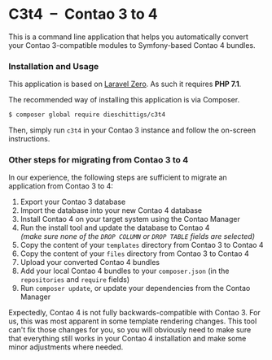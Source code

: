 # C3t4&ensp;&ndash;&ensp;Contao 3 to 4

This is a command line application that helps you automatically convert your Contao 3-compatible modules to Symfony-based Contao 4 bundles.

### Installation and Usage
This application is based on [Laravel Zero](http://laravel-zero.com/). As such it requires **PHP 7.1**.

The recommended way of installing this application is via Composer.
```sh
$ composer global require dieschittigs/c3t4
```

Then, simply run `c3t4` in your Contao 3 instance and follow the on-screen instructions.

### Other steps for migrating from Contao 3 to 4
In our experience, the following steps are sufficient to migrate an application from Contao 3 to 4:
1. Export your Contao 3 database
2. Import the database into your new Contao 4 database
3. Install Contao 4 on your target system using the Contao Manager
4. Run the install tool and update the database to Contao 4  
  _(make sure none of the `DROP COLUMN` or `DROP TABLE` fields are selected)_
5. Copy the content of your `templates` directory from Contao 3 to Contao 4
6. Copy the content of your `files` directory from Contao 3 to Contao 4
7. Upload your converted Contao 4 bundles
8. Add your local Contao 4 bundles to your `composer.json` (in the `repositories` and `require` fields)
9. Run `composer update`, or update your dependencies from the Contao Manager

Expectedly, Contao 4 is not fully backwards-compatible with Contao 3. For us, this was most apparent in some template rendering changes. This tool can't fix those changes for you, so you will obviously need to make sure that everything still works in your Contao 4 installation and make some minor adjustments where needed.
